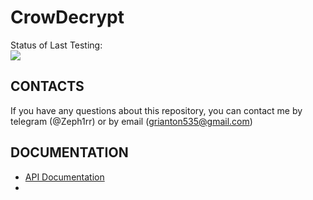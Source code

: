 # CrowDecrypt

Status of Last Testing:<br>
<img src="https://github.com/Zeph1rr/CrowDecrypt/workflows/Test/badge.svg?branch=frontend"><br>

## CONTACTS

If you have any questions about this repository, you can contact me by telegram (@Zeph1rr) or by
email (<grianton535@gmail.com>)

## DOCUMENTATION

- [API Documentation](/APIDoc.md)
-
